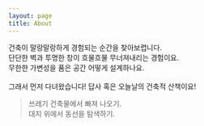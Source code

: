```yaml
---
layout: page
title: About
---
```


건축이 말랑말랑하게 경험되는 순간을 찾아보렵니다.<br/>
단단한 벽과 투명한 창이 흐물흐물 무너져내리는 경험이요.<br/>
무한한 가변성을 품은 공간 어떻게 설계하나요.<br/>
<br/>
그래서 먼저 다녀왔습니다! 답사 혹은 오늘날의 건축적 산책이요!
<br/>
 > 쓰레기 건축물에서 빠져 나오기.<br/>
 > 대지 위에서 동선을 탐색하기.
